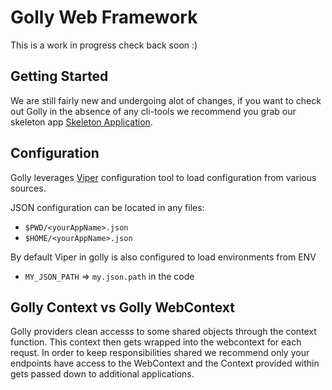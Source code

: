 # Golly Web Framework

This is a work in progress check back soon :)

## Getting Started

We are still fairly new and undergoing alot of changes, if you want to check out Golly in the absence of any cli-tools
we recommend you grab our skeleton app [Skeleton Application](https://github.com/golly-go/golly-skeleton). 

## Configuration

Golly leverages [Viper](https://github.com/spf13/viper) configuration tool to load configuration from various sources. 

JSON configuration can be located in any files:
- `$PWD/<yourAppName>.json`
- `$HOME/<yourAppName>.json`

By default Viper in golly is also configured to load environments from ENV

- `MY_JSON_PATH` => `my.json.path` in the code

## Golly Context vs Golly WebContext
Golly providers clean accesss to some shared objects through the context function. This context then gets wrapped into the webcontext for each requst. In order to keep responsibilities shared we recommend only your endpoints have access to the WebContext and the Context provided within gets passed down to additional applications.


